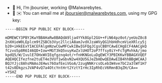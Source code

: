 * 👋 Hi, I’m jboursier, working @Malwarebytes.
* 🔏 ✉️ You can email me at [jboursier@malwarebytes.com](mailto:jboursier@malwarebytes.com), using my GPG key:

```
-----BEGIN PGP PUBLIC KEY BLOCK-----

mDMEWCY3PBYJKwYBBAHaRw8BAQdA9lja4YYk8Gpl2GU++FiN64pz0ot/yeUoZ8c8
2nXHieW0LEplcm9tZSBCb3Vyc2llciA8amJvdXJzaWVyQG1hbHdhcmVieXRlcy5j
b20+iHkEExYIACEFAlgmNzwCGwMFCwkIBwIGFQgJCgsCBBYCAwECHgECF4AACgkQ
fCzvo5p8R6I46QD+Iow+MGT3kQ5vuyKwZxlUHOT2oP7ffsy0iY+FcTgMvhkA/jmo
kpdQ5/W/IvulE7OHxWVIEqfgznq4ot/+fnHKNGoLuDgEWCY3PBIKKwYBBAGXVQEF
AQEHQCIfezfne2tuET4e3VUf1wGbvN2w4XQU5GJeZbmDwQEDAwEIB4hhBBgWCAAJ
BQJYJjc8AhsMAAoJEHws76OafEeiVGoA/2zugNNKrcsOLebIW4ve7bC2a3lWf1H7
t42s0DkgzsJVAP4vQ7a4OtcYntHrt2YztYIrHc3IpRhEcV6RmnB3qZH/CA==
=YSHZ
-----END PGP PUBLIC KEY BLOCK-----
```
